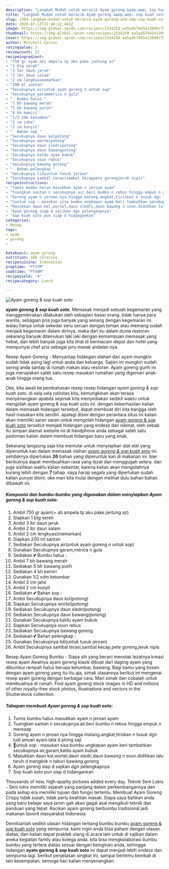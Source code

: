 ```yaml
---
description: "Langkah Mudah untuk meracik Ayam goreng &amp;amp; sop kuah soto, Menggugah Selera"
title: "Langkah Mudah untuk meracik Ayam goreng &amp;amp; sop kuah soto, Menggugah Selera"
slug: 1304-langkah-mudah-untuk-meracik-ayam-goreng-and-amp-sop-kuah-soto-menggugah-selera
date: 2020-07-13T21:46:12.441Z
image: https://img-global.cpcdn.com/recipes/2534250_ea5adb7045413090/751x532cq70/ayam-goreng-sop-kuah-soto-foto-resep-utama.jpg
thumbnail: https://img-global.cpcdn.com/recipes/2534250_ea5adb7045413090/751x532cq70/ayam-goreng-sop-kuah-soto-foto-resep-utama.jpg
cover: https://img-global.cpcdn.com/recipes/2534250_ea5adb7045413090/751x532cq70/ayam-goreng-sop-kuah-soto-foto-resep-utama.jpg
author: Mitchell Carson
ratingvalue: 3
reviewcount: 15
recipeingredient:
- "750 gr ayam ati ampela tp aku pake jantung az"
- "1 btg sereh"
- "3 lbr daun jeruk"
- "2 lbr daun salam"
- "2 cm lengkuasmemarkan"
- "200 ml santan"
- "Secukupnya airuntuk ayam goreng n untuk sop"
- "Secukupnya garammerica n gula"
- "  Bumbu halus "
- "7 bh bawang merah"
- "5 bh bawang putih"
- "4 bh kemiri"
- "1/2 sdm ketumbar"
- "2 cm jahe"
- "2 cm kunyit"
- "  Bahan sop "
- "Secukupnya daun kolpotong"
- "Secukupnya wortelpotong"
- "Secukupnya daun sledripotong"
- "Secukupnya daun bawangpotong"
- "Secukupnya kaldu ayam bubuk"
- "Secukupnya soun rebus"
- "Secukupnya bawang goreng"
- "  Bahan pelengkap "
- "Secukupnya lidiuntuk tusuk jeroan"
- "Secukupnya sambal terasisambal kecappete gorengjeruk nipis"
recipeinstructions:
- "Tumis bumbu halus masukkan ayam n jeroan ayam"
- "Tuangkan santan n secukupnya air.beri bumbu n rebus hingga empuk n meresap"
- "Goreng ayam n jeroan nya hingga matang.angkat,tiriskan n tusuk dgn ludi jeroan ayam.tata d piring saji"
- "💖untuk sop : masukan sisa bumbu ungkepan ayam beri tambahkan secukupnya air,garam,kaldu ayam bubuk"
- "Masukkan daun kol,wortel,daun sledri,daun bawang n soun.didihkan lalu taruh d mangkok n taburi bawang goreng"
- "Ayam goreng siap d sajikan dgn pelengkapnya"
- "Sop kuah soto pun siap d hidangankan"
categories:
- Resep
tags:
- ayam
- goreng
- 

katakunci: ayam goreng  
nutrition: 168 calories
recipecuisine: Indonesian
preptime: "PT37M"
cooktime: "PT40M"
recipeyield: "4"
recipecategory: Lunch

---
```



![Ayam goreng &amp; sop kuah soto](https://img-global.cpcdn.com/recipes/2534250_ea5adb7045413090/751x532cq70/ayam-goreng-sop-kuah-soto-foto-resep-utama.jpg)

<b><i>ayam goreng &amp; sop kuah soto</i></b>, Memasak menjadi sebuah kegemaran yang menggembirakan dilakukan oleh sebagian besar orang. tidak hanya para wanita, sebagian pria juga banyak yang senang dengan kegemaran ini. walau hanya untuk sekedar seru seruan dengan teman atau memang sudah menjadi kegemaran dalam dirinya. maka dari itu dalam dunia restoran sekarang banyak ditemukan laki laki dengan kemampuan memasak yang hebat, dan lebih banyak juga kita lihat di bermacam depot dan hotel yang mempunyai chef pria sebagai juru masak andalan nya.

Resep Ayam Goreng - Menyantap hidangan olahan dari ayam mungkin sudah tidak asing lagi untuk anda dan keluarga. Sajian ini mungkin sudah sering anda santap di rumah makan atau restoran. Ayam goreng gurih ini juga merupakan salah satu resep masakan rumahan yang digemari anak-anak hingga orang tua.

Oke, kita awali ke pembahasan resep resep hidangan <i>ayam goreng &amp; sop kuah soto</i>. di sela sela rutinitas kita, kemungkinan akan terasa menyenangkan apabila sejenak kita menyediakan sedikit waktu untuk mengolah ayam goreng &amp; sop kuah soto ini. dengan keberhasilan kalian dalam memasak hidangan tersebut, dapat membuat diri kita bangga oleh hasil masakan kita sendiri. apalagi disini dengan perantara situs ini kalian akan memiliki saran saran untuk mengolah hidangan <u>ayam goreng &amp; sop kuah soto</u> tersebut menjadi hidangan yang endess dan nikmat, oleh sebab itu simpan alamat website ini di handphone anda sebagai salah satu pedoman kalian dalam membuat hidangan baru yang enak.


Sekarang langsung saja kita memulai untuk menyiapkan alat alat yang diperuntuk kan dalam memasak olahan <u><i>ayam goreng &amp; sop kuah soto</i></u> ini. setidaknya diperlukan <b>26</b> bahan yang diperuntuk kan di makanan ini. biar berikutnya dapat membuahkan rasa yang lezat dan menggugah selera. dan juga sisihkan waktu kalian sebentar, karena kalian akan mengolahnya kurang lebih dengan <b>7</b> tahap. saya harap segala yang diperlukan sudah kalian punyai disini, oke mari kita mulai dengan melihat dulu bahan bahan dibawah ini.

<!--inarticleads1-->

##### Komposisi dan bumbu-bumbu yang digunakan dalam menyiapkan Ayam goreng &amp; sop kuah soto:

1. Ambil 750 gr ayam(+ ati ampela tp aku pake jantung az)
1. Siapkan 1 btg sereh
1. Ambil 3 lbr daun jeruk
1. Ambil 2 lbr daun salam
1. Ambil 2 cm lengkuas(memarkan)
1. Siapkan 200 ml santan
1. Sediakan Secukupnya air(untuk ayam goreng n untuk sop)
1. Gunakan Secukupnya garam,merica n gula
1. Sediakan  💕 Bumbu halus :
1. Ambil 7 bh bawang merah
1. Sediakan 5 bh bawang putih
1. Sediakan 4 bh kemiri
1. Gunakan 1/2 sdm ketumbar
1. Ambil 2 cm jahe
1. Ambil 2 cm kunyit
1. Sediakan  💕 Bahan sop :
1. Ambil Secukupnya daun kol(potong)
1. Siapkan Secukupnya wortel(potong)
1. Sediakan Secukupnya daun sledri(potong)
1. Sediakan Secukupnya daun bawang(potong)
1. Gunakan Secukupnya kaldu ayam bubuk
1. Siapkan Secukupnya soun rebus
1. Sediakan Secukupnya bawang goreng
1. Sediakan  💕 Bahan pelengkap :
1. Gunakan Secukupnya lidi(untuk tusuk jeroan)
1. Ambil Secukupnya sambal terasi,sambal kecap,pete goreng,jeruk nipis


Resep Ayam Goreng Bumbu - Siapa sih yang berani menolak lezatnya kreasi resep ayam Awalnya ayam goreng klasik dibuat dari daging ayam yang dibumbui rempah halus berupa ketumbar, bawang. Bagi kamu yang bosen dengan ayam goreng yang itu-itu aja, simak ulasannya berikut ini mengenai resep ayam goreng dengan berbagai cara. Mari simak dan cobalah untuk membuatnya di rumah. Find ayam goreng stock images in HD and millions of other royalty-free stock photos, illustrations and vectors in the Shutterstock collection. 

<!--inarticleads2-->

##### Tahapan membuat Ayam goreng &amp; sop kuah soto:

1. Tumis bumbu halus masukkan ayam n jeroan ayam
1. Tuangkan santan n secukupnya air.beri bumbu n rebus hingga empuk n meresap
1. Goreng ayam n jeroan nya hingga matang.angkat,tiriskan n tusuk dgn ludi jeroan ayam.tata d piring saji
1. 💖untuk sop : masukan sisa bumbu ungkepan ayam beri tambahkan secukupnya air,garam,kaldu ayam bubuk
1. Masukkan daun kol,wortel,daun sledri,daun bawang n soun.didihkan lalu taruh d mangkok n taburi bawang goreng
1. Ayam goreng siap d sajikan dgn pelengkapnya
1. Sop kuah soto pun siap d hidangankan


Thousands of new, high-quality pictures added every day. Teknik Seni Lukis - Seni lukis memiliki sejarah yang panjang dalam perkembangannya dan pada setiap era memiliki tujuan dan fungsi tertentu. Membuat Ayam Goreng Crispy tidak susah, tidak perlu keahlian masak. Siapa saya bahkan anda yang baru belajar saya jamin gak akan gagal asal mengikuti teknik dan panduan yang tepat. Racikan ayam goreng berbumbu tradisional jadi makanan favorit masyarakat Indonesia. 

Demikianlah sedikit ulasan hidangan tentang bumbu bumbu <u>ayam goreng &amp; sop kuah soto</u> yang sempurna. kami ingin anda bisa paham dengan ulasan diatas, dan kalian dapat praktek ulang di acara lain untuk di sajikan dalam aneka kegiatan family atau kolega anda. kita bisa mengkolaborasi bumbu bumbu yang tertera diatas sesuai dengan keinginan anda, sehingga hidangan <b>ayam goreng &amp; sop kuah soto</b> ini dapat menjadi lebih endess dan sempurna lagi. berikut penjelasan singkat ini, sampai bertemu kembali di lain kesempatan. semoga hari kalian menyenangkan.
